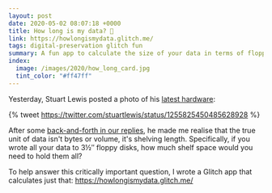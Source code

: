 ```yaml
---
layout: post
date: 2020-05-02 08:07:18 +0000
title: How long is my data? 💾
link: https://howlongismydata.glitch.me/
tags: digital-preservation glitch fun
summary: A fun app to calculate the size of your data in terms of floppy disks.
index:
  image: /images/2020/how_long_card.jpg
  tint_color: "#ff47ff"
---
```


Yesterday, Stuart Lewis posted a photo of his [latest hardware](https://twitter.com/stuartlewis/status/1255825450485628928):

{% tweet https://twitter.com/stuartlewis/status/1255825450485628928 %}

After some [back-and-forth in our replies](https://twitter.com/stuartlewis/status/1256135586651439112), he made me realise that the true unit of data isn't bytes or volume, it's shelving length.
Specifically, if you wrote all your data to 3&#189;&Prime; floppy disks, how much shelf space would you need to hold them all?

To help answer this critically important question, I wrote a Glitch app that calculates just that: <https://howlongismydata.glitch.me/>
